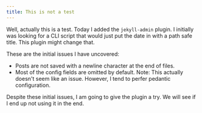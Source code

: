 ```yaml
---
title: This is not a test
---
```


Well, actually this is a test. Today I added the `jekyll-admin` plugin. I initially was looking for a CLI script that would just put the date in with a path safe title. This plugin might change that.

These are the initial issues I have uncovered:
* Posts are not saved with a newline character at the end of files.
* Most of the config fields are omitted by default. Note: This actually doesn't seem like an issue. However, I tend to perfer pedantic configuration.

Despite these initial issues, I am going to give the plugin a try. We will see if I end up not using it in the end.
